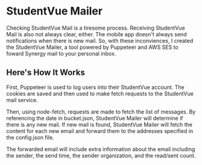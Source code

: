 # StudentVue Mailer

Checking StudentVue Mail is a tiresome process. Receiving StudentVue Mail is also not always clear, either. The mobile app doesn't always send notifications when there is new mail. So, with these inconviences, I created the StudentVue Mailer, a tool powered by Puppeteer and AWS SES to foward Synergy mail to your personal inbox.

## Here's How It Works

First, Puppeteer is used to log users into their StudentVue account. The cookies are saved and then used to make fetch requests to the StudentVue mail service. 

Then, using node-fetch, requests are made to fetch the list of messages. By referencing the date in bucket.json, StudentVue Mailer will determine if there is any new mail. If new mail is found, StudentVue Mailer will fetch the content for each new email and forward them to the addresses specified in the config.json file.

The forwarded email will include extra information about the email including the sender, the send time, the sender organization, and the read/sent count.

